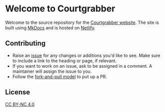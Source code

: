 # Welcome to Courtgrabber

Welcome to the source repository for the [Courtgrabber website](https://courtgrabber.netlify.app). The site is built using [MkDocs](https://www.mkdocs.org/) and is hosted on [Netlify](https://netlify.com).

## Contributing

- Raise an [issue](https://github.com/tiffany76/courtgrabber-docs/issues/new) for any changes or additions you'd like to see. Make sure to include a link to the heading or page, if relevant.
- If you want to work on an issue, ask to be assigned in a comment. A maintainer will assign the issue to you. 
- Follow the [fork-and-pull model](https://docs.github.com/en/pull-requests/collaborating-with-pull-requests/getting-started/about-collaborative-development-models#fork-and-pull-model) to put up a PR.

## License

[CC BY-NC 4.0](https://creativecommons.org/licenses/by-nc/4.0)
